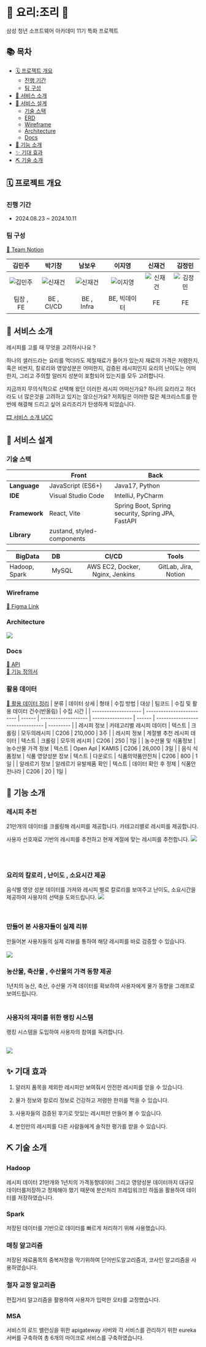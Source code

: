 # 🍳 요리:조리 🍳

삼성 청년 소프트웨어 아카데미 11기 특화 프로젝트

## 📚 목차

- [🗓️ 프로젝트 개요](#️-프로젝트-개요)
  - [진행 기간](#진행-기간)
  - [팀 구성](#팀-구성)
- [📢 서비스 소개](#-서비스-소개)
- [🥳 서비스 설계](#-서비스-설계)
  - [기술 스택](#기술-스택)
  - [ERD](#erd)
  - [Wireframe](#wireframe)
  - [Architecture](#architecture)
  - [Docs](#docs)
- [🤗 기능 소개](#-기능-소개)
- [✨ 기대 효과](#-기대-효과)
- [⛏ 기술 소개](#-기술-소개)

## 🗓️ 프로젝트 개요

### 진행 기간

- 2024.08.23 ~ 2024.10.11 

### 팀 구성

[📎 Team Notion](https://www.notion.so/ineedalotofmoney/C206-75b122583009492eacf1d6147ad21937?pvs=4)

|                            김민주                            |                            박기창                            |                            남보우                            |                            이지영                            |                            신재건                            |                            김정민                            |
| :----------------------------------------------------------: | :----------------------------------------------------------: | :----------------------------------------------------------: | :----------------------------------------------------------: | :----------------------------------------------------------: | :----------------------------------------------------------: |
| ![김민주](https://avatars.githubusercontent.com/u/69795199?v=4) | ![신재건](https://avatars.githubusercontent.com/u/156388688?v=4) | ![신재건](https://avatars.githubusercontent.com/u/156388688?v=4) | ![이지영](https://avatars.githubusercontent.com/u/46306166?v=4) | ![신재건](https://avatars.githubusercontent.com/u/156388688?v=4) | ![김정민](https://avatars.githubusercontent.com/u/101504594?v=4) |
|                          팀장 , FE                           |                          BE , CI/CD                          |                              BE , Infra                             |                         BE, 빅데이터                         |                              FE                              |                              FE                              |



## 📢 서비스 소개

레시피를 고를 때 무엇을 고려하시나요 ? 

하나의 샐러드라는 요리를 먹더라도 제철재료가 들어가 있는지 재료의 가격은 저렴한지, 혹은 비싼지, 칼로리와 영양성분은 어떠한지, 검증된 레시피인지 요리의 난이도는 어떠한지, 그리고 주의할 알러지 성분이 포함되어 있는지를 모두 고려합니다.

지금까지 무의식적으로 선택해 왔던 이러한 레시피 어떠신가요? 하나의 요리라고 하더라도 너 많은것을 고려하고 있지는 않으신가요? 저희팀은 이러한 많은 체크리스트를 한번에 해결해 드리고 싶어 요리조리가 탄생하게 되었습니다. 

[🎞 서비스 소개 UCC  ](https://youtu.be/F8Fbwl86-w0)



## 🥳 서비스 설계

### 기술 스택

|               | Front                      | Back                                              |
| ------------- | -------------------------- | ------------------------------------------------- |
| **Language**  | JavaScript (ES6+)          | Java17, Python                                    |
| **IDE**       | Visual Studio Code         | IntelliJ, PyCharm                                 |
| **Framework** | React, Vite                | Spring Boot, Spring security, Spring JPA, FastAPI |
| **Library**   | zustand, styled-components |                                                   |

| BigData       | DB    |              CI/CD              |        Tools         |
| ------------- | :---- | :-----------------------------: | :------------------: |
| Hadoop, Spark | MySQL | AWS EC2, Docker, Nginx, Jenkins | GitLab, Jira, Notion |



### Wireframe

[📎 Figma Link](https://www.figma.com/design/YwBKgQXSF3vJPn6b7QtwtH/%EC%9A%94%EB%A6%AC%3A%EC%A1%B0%EB%A6%AC?t=H2GmQYVmY8gywv7N-0)



### Architecture

 <img src = "exec/img/아키텍처.png">

### Docs

[📎 API](https://www.notion.so/ineedalotofmoney/API-ae8c988dcd4145ca8caafa799685826c?pvs=4)  
[📎 기능 정의서](https://docs.google.com/spreadsheets/d/1rbCnRGxHd0k-HfZbR9sCeLqBtXB_axU8/edit?gid=443149680#gid=443149680)



###  활용 데이터 

[📎 활용 데이터 정리](https://drive.google.com/drive/folders/1wTdVTvmqUweOziOdVqhSfDwm5zatxjyW?usp=drive_link)
| 분류                 | 데이터 상세               | 형태   | 수집 방법           | 대상             | 팀코드 | 수집 및 활용 데이터 건수(반올림) | 수집 시간 |
| -------------------- | ------------------------- | ------ | ------------------- | ---------------- | ------ | -------------------------------- | --------- |
| 레시피 정보          | 카테고리별 레시피 데이터  | 텍스트 | 크롤링              | 모두의레시피     | C206   | 210,000                          | 3주       |
| 레시피 정보          | 계절별 추천 레시피 데이터 | 텍스트 | 크롤링              | 모두의 레시피    | C206   | 250                              | 1일       |
| 농수산물 및 식품정보 | 농수산물 가격 정보        | 텍스트 | Open ApI            | KAMIS            | C206   | 26,000                           | 3일       |
| 음식 식품정보        | 식품 영양성분 정보        | 텍스트 | 다운로드            | 식품의약품안전처 | C206   | 800                              | 1일       |
| 알레르기 정보        | 알레르기 유발제품 확인    | 텍스트 | 데이터 확인 후 정제 | 식품안전나라     | C206   | 20                               | 1일       |

## 🤗 기능 소개



### 레시피 추천

21만개의 데이터를 크롤링해 레시피를 제공합니다.  카테고리별로 레시피를 제공합니다.

사용자 선호재료 기반의 레시피를 추천하고 현재 계절에 맞는 레시피를 추천합니다.
<img src = "exec/img/image 3.png">

<br/><br/>



### 요리의 칼로리 , 난이도 , 소요시간 제공 

음식별 영양 성분 데이터를 가져와 레시피 별로 칼로리를 보여주고 난이도, 소요시간을 제공하여 사용자의 선택을 도와드립니다.
<img src = "exec/img/요리의_칼로리__난이도__소요시간_제공.png">

<br/>



### 만들어 본 사용자들이 실제 리뷰 

만들어본 사용자들의 실제 리뷰를 통하여 해당 레시피를 바로 검증할 수 있습니다.<br/><br/>
<img src = "exec/img/만들어_본_사용자들의_실제_리뷰.png">
<br/>



### 농산물, 축산물 , 수산물의 가격 동향 제공 

1년치의 농산, 축산, 수산물 가격 데이터를 확보하여 사용자에게 물가 동향을 그래프로 보여드립니다.<br/><br/>



### 사용자의 재미를 위한 랭킹 시스템 

랭킹 시스템을 도입하여 사용자의 참여를 독려합니다.<br/><br/>

<img src = "exec/img/사용자의_재미를_위한_랭킹_시스템.png">


## ✨ 기대 효과

1. 알러지 품목을 제외한 레시피만 보여줘서 안전한 레시피를 얻을 수 있습니다.

2. 물가 정보와 칼로리 정보로 건강하고 저렴한 한끼를 먹을 수 있습니다.

3. 사용자들의 검증된 후기로 맛있는 레시피만 만들어 볼 수 있습니다.

4. 본인만의 레시피를 다른 사람들에게 솔직한 평가를 받을 수 있습니다.

   

## ⛏ 기술 소개 

### Hadoop

레시피 데이터 21만개와 1년치의 가격동향데이터 그리고 영양성분 데이터까지 대규모 데이터를저장하고 정제해야 했기 때문에 분산처리 프레임워크인 하둡을 활용하여 데이터를 저장하였습니다.

### Spark

저장된 데이터를 기반으로 데이터를 빠르게 처리하기 위해 사용했습니다. 

### 매칭 알고리즘 

저장된 재료품목의 중복저장을 막기위하여 단어빈도알고리즘과, 코사인 알고리즘을 사용하였습니다.

### 철자 교정 알고리즘

편집거리 알고리즘을 활용하여 사용자가 입력한 오타를 교정했습니다.

### MSA

서비스의 로드 밸런싱을 위한 apigateway 서버와 각 서비스를 관리하기 위한 eureka서버를 구축하여 총 6개의 마이크로 서비스를 구축하였습니다. 

